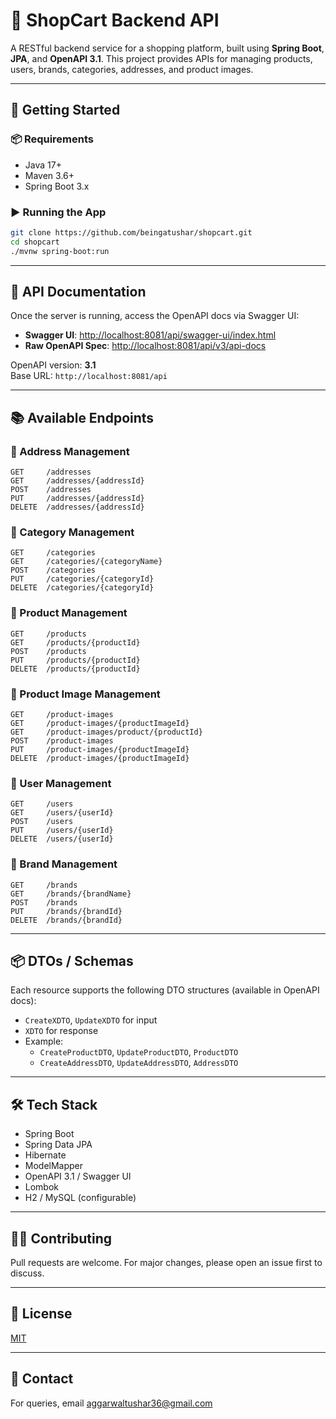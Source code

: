 # 🛒 ShopCart Backend API

A RESTful backend service for a shopping platform, built using **Spring Boot**, **JPA**, and **OpenAPI 3.1**. This project provides APIs for managing products, users, brands, categories, addresses, and product images.

---

## 🚀 Getting Started

### 📦 Requirements

- Java 17+
- Maven 3.6+
- Spring Boot 3.x

### ▶️ Running the App

```bash
git clone https://github.com/beingatushar/shopcart.git
cd shopcart
./mvnw spring-boot:run
```

---

## 📘 API Documentation

Once the server is running, access the OpenAPI docs via Swagger UI:

- **Swagger UI**: [http://localhost:8081/api/swagger-ui/index.html](http://localhost:8081/api/swagger-ui/index.html)
- **Raw OpenAPI Spec**: [http://localhost:8081/api/v3/api-docs](http://localhost:8081/api/v3/api-docs)

OpenAPI version: **3.1**  
Base URL: `http://localhost:8081/api`

---

## 📚 Available Endpoints

### 🔹 Address Management
```
GET     /addresses
GET     /addresses/{addressId}
POST    /addresses
PUT     /addresses/{addressId}
DELETE  /addresses/{addressId}
```

### 🔹 Category Management
```
GET     /categories
GET     /categories/{categoryName}
POST    /categories
PUT     /categories/{categoryId}
DELETE  /categories/{categoryId}
```

### 🔹 Product Management
```
GET     /products
GET     /products/{productId}
POST    /products
PUT     /products/{productId}
DELETE  /products/{productId}
```

### 🔹 Product Image Management
```
GET     /product-images
GET     /product-images/{productImageId}
GET     /product-images/product/{productId}
POST    /product-images
PUT     /product-images/{productImageId}
DELETE  /product-images/{productImageId}
```

### 🔹 User Management
```
GET     /users
GET     /users/{userId}
POST    /users
PUT     /users/{userId}
DELETE  /users/{userId}
```

### 🔹 Brand Management
```
GET     /brands
GET     /brands/{brandName}
POST    /brands
PUT     /brands/{brandId}
DELETE  /brands/{brandId}
```

---

## 📦 DTOs / Schemas

Each resource supports the following DTO structures (available in OpenAPI docs):

- `CreateXDTO`, `UpdateXDTO` for input
- `XDTO` for response
- Example:
    - `CreateProductDTO`, `UpdateProductDTO`, `ProductDTO`
    - `CreateAddressDTO`, `UpdateAddressDTO`, `AddressDTO`

---

## 🛠️ Tech Stack

- Spring Boot
- Spring Data JPA
- Hibernate
- ModelMapper
- OpenAPI 3.1 / Swagger UI
- Lombok
- H2 / MySQL (configurable)

---

## 👨‍💻 Contributing

Pull requests are welcome. For major changes, please open an issue first to discuss.

---

## 📝 License

[MIT](LICENSE)

---

## 📩 Contact

For queries, email [aggarwaltushar36@gmail.com](mailto:aggarwaltushar36@gmail.com)